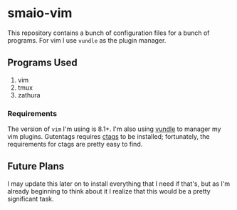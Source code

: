 # smaio-vim

This repository contains a bunch of configuration files for a bunch of
programs. For vim I use `vundle` as the plugin manager.

## Programs Used

1. vim
2. tmux
3. zathura

### Requirements

The version of `vim` I'm using is 8.1+. I'm also using [vundle](vundle) to
manager my vim plugins. Gutentags requires [ctags](ctags) to be installed;
fortunately, the requirements for ctags are pretty easy to find.

## Future Plans

I may update this later on to install everything that I need if that's, but as
I'm already beginning to think about it I realize that this would be a pretty
significant task.

[ctags]:  https://ctags.io/
[vundle]: https://github.com/VundleVim/Vundle.vim
